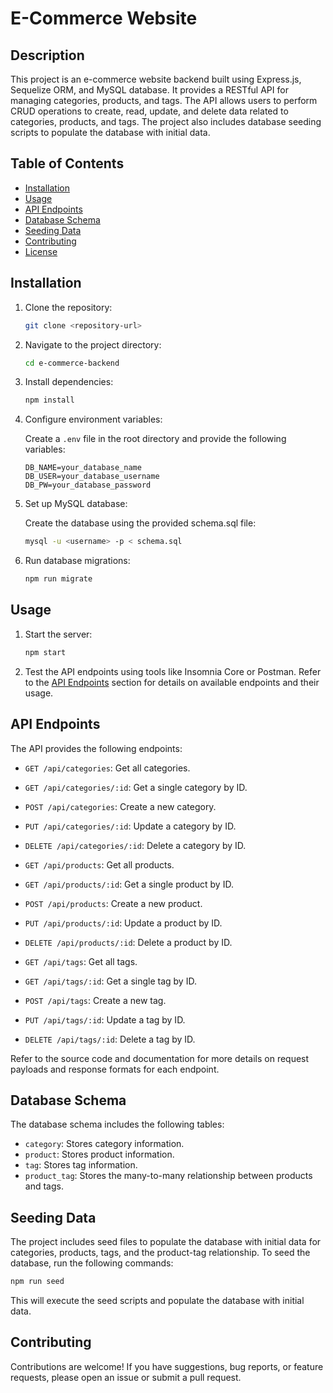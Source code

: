 # E-Commerce Website

## Description

This project is an e-commerce website backend built using Express.js, Sequelize ORM, and MySQL database. It provides a RESTful API for managing categories, products, and tags. The API allows users to perform CRUD operations to create, read, update, and delete data related to categories, products, and tags. The project also includes database seeding scripts to populate the database with initial data.

## Table of Contents

- [Installation](#installation)
- [Usage](#usage)
- [API Endpoints](#api-endpoints)
- [Database Schema](#database-schema)
- [Seeding Data](#seeding-data)
- [Contributing](#contributing)
- [License](#license)

## Installation

1. Clone the repository:

   ```bash
   git clone <repository-url>
   ```

2. Navigate to the project directory:

   ```bash
   cd e-commerce-backend
   ```

3. Install dependencies:

   ```bash
   npm install
   ```

4. Configure environment variables:

   Create a `.env` file in the root directory and provide the following variables:

   ```plaintext
   DB_NAME=your_database_name
   DB_USER=your_database_username
   DB_PW=your_database_password
   ```

5. Set up MySQL database:

   Create the database using the provided schema.sql file:

   ```bash
   mysql -u <username> -p < schema.sql
   ```

6. Run database migrations:

   ```bash
   npm run migrate
   ```

## Usage

1. Start the server:

   ```bash
   npm start
   ```

2. Test the API endpoints using tools like Insomnia Core or Postman. Refer to the [API Endpoints](#api-endpoints) section for details on available endpoints and their usage.

## API Endpoints

The API provides the following endpoints:

- `GET /api/categories`: Get all categories.
- `GET /api/categories/:id`: Get a single category by ID.
- `POST /api/categories`: Create a new category.
- `PUT /api/categories/:id`: Update a category by ID.
- `DELETE /api/categories/:id`: Delete a category by ID.

- `GET /api/products`: Get all products.
- `GET /api/products/:id`: Get a single product by ID.
- `POST /api/products`: Create a new product.
- `PUT /api/products/:id`: Update a product by ID.
- `DELETE /api/products/:id`: Delete a product by ID.

- `GET /api/tags`: Get all tags.
- `GET /api/tags/:id`: Get a single tag by ID.
- `POST /api/tags`: Create a new tag.
- `PUT /api/tags/:id`: Update a tag by ID.
- `DELETE /api/tags/:id`: Delete a tag by ID.

Refer to the source code and documentation for more details on request payloads and response formats for each endpoint.

## Database Schema

The database schema includes the following tables:

- `category`: Stores category information.
- `product`: Stores product information.
- `tag`: Stores tag information.
- `product_tag`: Stores the many-to-many relationship between products and tags.

## Seeding Data

The project includes seed files to populate the database with initial data for categories, products, tags, and the product-tag relationship. To seed the database, run the following commands:

```bash
npm run seed
```

This will execute the seed scripts and populate the database with initial data.

## Contributing

Contributions are welcome! If you have suggestions, bug reports, or feature requests, please open an issue or submit a pull request.

